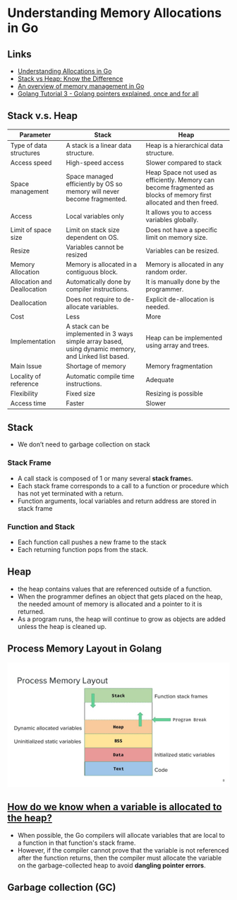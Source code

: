 # Understanding Memory Allocations in Go

## Links
- [Understanding Allocations in Go](https://medium.com/eureka-engineering/understanding-allocations-in-go-stack-heap-memory-9a2631b5035d)
- [Stack vs Heap: Know the Difference](https://www.guru99.com/stack-vs-heap.html)
- [An overview of memory management in Go](https://medium.com/safetycultureengineering/an-overview-of-memory-management-in-go-9a72ec7c76a8)
- [Golang Tutorial 3 - Golang pointers explained, once and for all](https://youtu.be/sTFJtxJXkaY)

## Stack v.s. Heap
| Parameter                   | Stack                                                                                                 | Heap                                                                                                                 |
|-----------------------------|-------------------------------------------------------------------------------------------------------|----------------------------------------------------------------------------------------------------------------------|
| Type of data structures     | A stack is a linear data structure.                                                                   | Heap is a hierarchical data structure.                                                                               |
| Access speed                | High-speed access                                                                                     | Slower compared to stack                                                                                             |
| Space management            | Space managed efficiently by OS so memory will never become fragmented.                               | Heap Space not used as efficiently. Memory can become fragmented as blocks of memory first allocated and then freed. |
| Access                      | Local variables only                                                                                  | It allows you to access variables globally.                                                                          |
| Limit of space size         | Limit on stack size dependent on OS.                                                                  | Does not have a specific limit on memory size.                                                                       |
| Resize                      | Variables cannot be resized                                                                           | Variables can be resized.                                                                                            |
| Memory Allocation           | Memory is allocated in a contiguous block.                                                            | Memory is allocated in any random order.                                                                             |
| Allocation and Deallocation | Automatically done by compiler instructions.                                                          | It is manually done by the programmer.                                                                               |
| Deallocation                | Does not require to de-allocate variables.                                                            | Explicit de-allocation is needed.                                                                                    |
| Cost                        | Less                                                                                                  | More                                                                                                                 |
| Implementation              | A stack can be implemented in 3 ways simple array based, using dynamic memory, and Linked list based. | Heap can be implemented using array and trees.                                                                       |
| Main Issue                  | Shortage of memory                                                                                    | Memory fragmentation                                                                                                 |
| Locality of reference       | Automatic compile time instructions.                                                                  | Adequate                                                                                                             |
| Flexibility                 | Fixed size                                                                                            | Resizing is possible                                                                                                 |
| Access time                 | Faster                                                                                                | Slower                                                                                                               |


## Stack
- We don’t need to garbage collection on stack

### Stack Frame
- A call stack is composed of 1 or many several **stack frame**s. 
- Each stack frame corresponds to a call to a function or procedure which has not yet terminated with a return.
- Function arguments, local variables and return address are stored in stack frame

### Function and Stack
- Each function call pushes a new frame to the stack
- Each returning function pops from the stack.



## Heap
- the heap contains values that are referenced outside of a function.
- When the programmer defines an object that gets placed on the heap, the needed amount of memory is allocated and a pointer to it is returned.
- As a program runs, the heap will continue to grow as objects are added unless the heap is cleaned up.




## Process Memory Layout in Golang
![](/img/general/3-memory-allocations-golang/golang-memory-layout.jpeg)


## [How do we know when a variable is allocated to the heap?](https://go.dev/doc/faq#stack_or_heap)
- When possible, the Go compilers will allocate variables that are local to a function in that function's stack frame.
- However, if the compiler cannot prove that the variable is not referenced after the function returns, then the compiler must allocate the variable on the garbage-collected heap to avoid **dangling pointer errors**.


## Garbage collection (GC)
